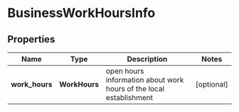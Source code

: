 # BusinessWorkHoursInfo


## Properties

| Name | Type | Description | Notes |
|------------ | ------------- | ------------- | -------------|
**work_hours** | **WorkHours** | open hours<br>information about work hours of the local establishment |[optional]|